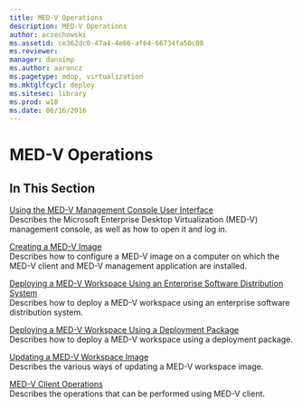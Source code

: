 ```yaml
---
title: MED-V Operations
description: MED-V Operations
author: aczechowski
ms.assetid: ce362dc0-47a4-4e66-af64-66734fa50c08
ms.reviewer: 
manager: dansimp
ms.author: aaroncz
ms.pagetype: mdop, virtualization
ms.mktglfcycl: deploy
ms.sitesec: library
ms.prod: w10
ms.date: 06/16/2016
---
```



# MED-V Operations


## In This Section


<a href="" id="using-the-med-v-management-console-user-interface"></a>[Using the MED-V Management Console User Interface](using-the-med-v-management-console-user-interface.md)  
Describes the Microsoft Enterprise Desktop Virtualization (MED-V) management console, as well as how to open it and log in.

<a href="" id="creating-a-med-v-image"></a>[Creating a MED-V Image](creating-a-med-v-image.md)  
Describes how to configure a MED-V image on a computer on which the MED-V client and MED-V management application are installed.

<a href="" id="deploying-a-med-v-workspace-using-an-enterprise-software-distribution-system"></a>[Deploying a MED-V Workspace Using an Enterprise Software Distribution System](deploying-a-med-v-workspace-using-an-enterprise-software-distribution-system.md)  
Describes how to deploy a MED-V workspace using an enterprise software distribution system.

<a href="" id="deploying-a-med-v-workspace-using-a-deployment-package"></a>[Deploying a MED-V Workspace Using a Deployment Package](deploying-a-med-v-workspace-using-a-deployment-package.md)  
Describes how to deploy a MED-V workspace using a deployment package.

<a href="" id="updating-a-med-v-workspace-image"></a>[Updating a MED-V Workspace Image](updating-a-med-v-workspace-image.md)  
Describes the various ways of updating a MED-V workspace image.

<a href="" id="med-v-client-operations"></a>[MED-V Client Operations](med-v-client-operations.md)  
Describes the operations that can be performed using MED-V client.

 

 





